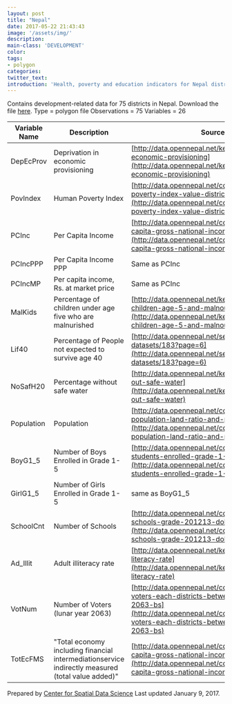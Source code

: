 ```yaml
---
layout: post
title: "Nepal"
date: 2017-05-22 21:43:43
image: '/assets/img/'
description:
main-class: 'DEVELOPMENT'
color:
tags:
- polygon
categories:
twitter_text:
introduction: 'Health, poverty and education indicators for Nepal districts'
---
```

<script>
  var map = L.map('map');
  L.tileLayer('https://api.tiles.mapbox.com/v4/{id}/{z}/{x}/{y}.png?access_token=pk.eyJ1IjoibWFwYm94IiwiYSI6ImNpejY4NXVycTA2emYycXBndHRqcmZ3N3gifQ.rJcFIG214AriISLbB6B5aw', { <!--this is the URL for the Nepal Geojson-->
		maxZoom: 18,
		attribution: 'Map data &copy; <a href="http://openstreetmap.org">OpenStreetMap</a> contributors, ' +
			'<a href="http://creativecommons.org/licenses/by-sa/2.0/">CC-BY-SA</a>, ' +
			'Imagery © <a href="http://mapbox.com">Mapbox</a>',
		id: 'mapbox.light'
	}).addTo(map);

  map.scrollWheelZoom.disable();
  map.touchZoom.disable();
  var enableMapInteraction = function () {
      map.scrollWheelZoom.enable();
      map.touchZoom.enable();
  }
  $('#map').on('click touch', enableMapInteraction);
$('#map').on('mouseout', function(){ map.scrollWheelZoom.disable();});
  $('#map').on('mouseout', function(){ map.scrollWheelZoom.disable();});

  var smallIcon = L.icon({
         iconUrl: 'http://www.hckrecruitment.nic.in/images/blue.png',
         iconSize: [16, 16], // size of the icon
         });

   function onEachFeature(feature, layer) {
     //console.log(feature);
     var txt = "";
     for (var fname in feature.properties) {
       txt += fname;
       txt += " : ";
       txt += feature.properties[fname];
       txt += "<br/>";
     }
     layer.bindPopup(txt);
   }


  // load GeoJSON from an external file
  // load GeoJSON from an external file
  $.getJSON("../data/Nepal.geojson",function(data){
    // add GeoJSON layer to the map once the file is loaded
    var json = L.geoJson(data, {
      pointToLayer: function(feature, latlng) {

        return L.marker(latlng, {
          icon: smallIcon
        });
      },
      onEachFeature: onEachFeature
    });
    json.addTo(map);
    map.fitBounds(json.getBounds());
  });

</script>

Contains development-related data for 75 districts in Nepal. Download the file [here](https://s3.amazonaws.com/geoda/data/nepal.zip).
Type = polygon file
Observations = 75
Variables = 26

Variable Name | Description | Source
------------- | ------------- |-------
DepEcProv | Deprivation in economic provisioning | [http://data.opennepal.net/keywords/deprivation-economic-provisioning](http://data.opennepal.net/keywords/deprivation-economic-provisioning)
PovIndex | Human Poverty Index | [http://data.opennepal.net/content/human-poverty-index-value-districts](http://data.opennepal.net/content/human-poverty-index-value-districts)
PCInc | Per Capita Income | [http://data.opennepal.net/content/district-wise-capita-gross-national-income](http://data.opennepal.net/content/district-wise-capita-gross-national-income)
PCIncPPP | Per Capita Income PPP | Same as PCInc
PCIncMP | Per capita income, Rs. at market price | Same as PCInc
MalKids | Percentage of children under age five who are malnurished	|	[http://data.opennepal.net/keywords/percentage-children-age-5-and-malnourished](http://data.opennepal.net/keywords/percentage-children-age-5-and-malnourished)
Lif40	| Percentage of People not expected to survive age 40 |	[http://data.opennepal.net/sector-district-datasets/183?page=6](http://data.opennepal.net/sector-district-datasets/183?page=6)
NoSafH20 | Percentage without safe water | [http://data.opennepal.net/keywords/percentage-out-safe-water](http://data.opennepal.net/keywords/percentage-out-safe-water)
Population | Population | [http://data.opennepal.net/content/district-wise-population-land-ratio-and-population-density](http://data.opennepal.net/content/district-wise-population-land-ratio-and-population-density)
BoyG1_5 | Number of Boys Enrolled in Grade 1-5 | [http://data.opennepal.net/content/number-students-enrolled-grade-1-5-201213](http://data.opennepal.net/content/number-students-enrolled-grade-1-5-201213)
GirlG1_5 | Number of Girls Enrolled in Grade 1-5 | same as BoyG1_5
SchoolCnt | Number of Schools | [http://data.opennepal.net/content/total-number-schools-grade-201213-dolpa](http://data.opennepal.net/content/total-number-schools-grade-201213-dolpa)
Ad_Illit | Adult illiteracy rate | [http://data.opennepal.net/keywords/adult-literacy-rate](http://data.opennepal.net/keywords/adult-literacy-rate)
VotNum | Number of Voters (lunar year 2063) | [http://data.opennepal.net/content/number-voters-each-districts-between-year-2047-2063-bs](http://data.opennepal.net/content/number-voters-each-districts-between-year-2047-2063-bs)
TotEcFMS | "Total economy including financial intermediationservice indirectly measured (total value added)" |	[http://data.opennepal.net/content/district-wise-capita-gross-national-income](http://data.opennepal.net/content/district-wise-capita-gross-national-income)

Prepared by [Center for Spatial Data Science](https://spatial.uchicago.edu/)
Last updated January 9, 2017.
